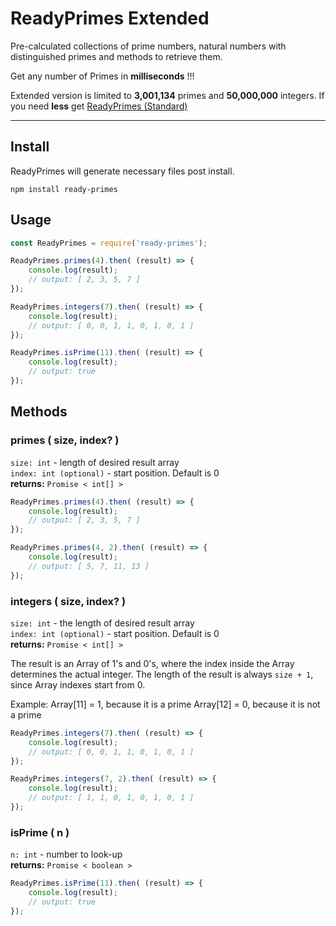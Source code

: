 # ReadyPrimes Extended

Pre-calculated collections of prime numbers, natural numbers with distinguished primes and methods to retrieve them.

Get any number of Primes in **milliseconds** !!!

Extended version is limited to **3,001,134** primes and **50,000,000** integers.
If you need **less** get [ReadyPrimes (Standard)](https://www.npmjs.com/package/ready-primes)


----------

## Install

ReadyPrimes will generate necessary files post install.

```
npm install ready-primes
```


## Usage

```js
const ReadyPrimes = require('ready-primes');

ReadyPrimes.primes(4).then( (result) => {
    console.log(result);
    // output: [ 2, 3, 5, 7 ]
});

ReadyPrimes.integers(7).then( (result) => {
    console.log(result);
    // output: [ 0, 0, 1, 1, 0, 1, 0, 1 ]
});

ReadyPrimes.isPrime(11).then( (result) => {
    console.log(result);
    // output: true
});
```

## Methods

### primes ( size, index? )
`size: int` - length of desired result array  
`index: int (optional)` - start position. Default is 0  
**returns:** `Promise < int[] >`

```js
ReadyPrimes.primes(4).then( (result) => {
    console.log(result);
    // output: [ 2, 3, 5, 7 ]
});

ReadyPrimes.primes(4, 2).then( (result) => {
    console.log(result);
    // output: [ 5, 7, 11, 13 ]
});
```

### integers ( size, index? )
`size: int` - the length of desired result array  
`index: int (optional)` - start position. Default is 0  
**returns:** `Promise < int[] >`

The result is an Array of 1's and 0's, where the index inside the Array determines the actual integer.
The length of the result is always `size + 1`, since Array indexes start from 0.

Example:
Array[11] = 1, because it is a prime
Array[12] = 0, because it is not a prime

```js
ReadyPrimes.integers(7).then( (result) => {
    console.log(result);
    // output: [ 0, 0, 1, 1, 0, 1, 0, 1 ]
});

ReadyPrimes.integers(7, 2).then( (result) => {
    console.log(result);
    // output: [ 1, 1, 0, 1, 0, 1, 0, 1 ]
});
```

### isPrime ( n )
`n: int` - number to look-up  
**returns:** `Promise < boolean >`

```js
ReadyPrimes.isPrime(11).then( (result) => {
    console.log(result);
    // output: true
});
```
